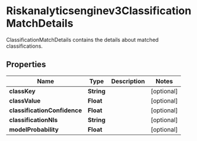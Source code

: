 

# Riskanalyticsenginev3ClassificationMatchDetails

ClassificationMatchDetails contains the details about matched classifications.

## Properties

| Name | Type | Description | Notes |
|------------ | ------------- | ------------- | -------------|
|**classKey** | **String** |  |  [optional] |
|**classValue** | **Float** |  |  [optional] |
|**classificationConfidence** | **Float** |  |  [optional] |
|**classificationNls** | **String** |  |  [optional] |
|**modelProbability** | **Float** |  |  [optional] |



